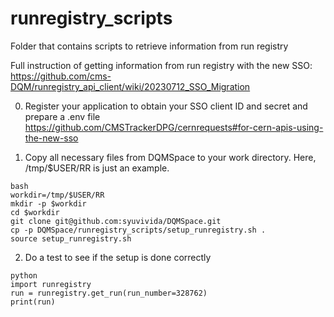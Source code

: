 # runregistry_scripts
Folder that contains scripts to retrieve information from run registry

Full instruction of getting information from run registry with the new SSO: https://github.com/cms-DQM/runregistry_api_client/wiki/20230712_SSO_Migration 

0. Register your application to obtain your SSO client ID and secret and prepare a .env file
https://github.com/CMSTrackerDPG/cernrequests#for-cern-apis-using-the-new-sso


1. Copy all necessary files from DQMSpace to your work directory. Here, /tmp/$USER/RR is just an example. 
```
bash
workdir=/tmp/$USER/RR
mkdir -p $workdir
cd $workdir
git clone git@github.com:syuvivida/DQMSpace.git  
cp -p DQMSpace/runregistry_scripts/setup_runregistry.sh .
source setup_runregistry.sh
```

2. Do a test to see if the setup is done correctly
```
python
import runregistry
run = runregistry.get_run(run_number=328762)
print(run)
```

